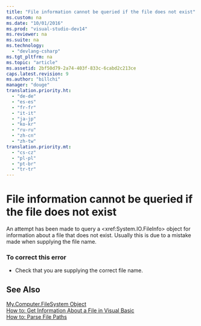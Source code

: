 ```yaml
---
title: "File information cannot be queried if the file does not exist"
ms.custom: na
ms.date: "10/01/2016"
ms.prod: "visual-studio-dev14"
ms.reviewer: na
ms.suite: na
ms.technology: 
  - "devlang-csharp"
ms.tgt_pltfrm: na
ms.topic: "article"
ms.assetid: 2bf50d79-2a74-403f-833c-6cabd2c213ce
caps.latest.revision: 9
ms.author: "billchi"
manager: "douge"
translation.priority.ht: 
  - "de-de"
  - "es-es"
  - "fr-fr"
  - "it-it"
  - "ja-jp"
  - "ko-kr"
  - "ru-ru"
  - "zh-cn"
  - "zh-tw"
translation.priority.mt: 
  - "cs-cz"
  - "pl-pl"
  - "pt-br"
  - "tr-tr"
---
```

# File information cannot be queried if the file does not exist
An attempt has been made to query a \<xref:System.IO.FileInfo> object for information about a file that does not exist. Usually this is due to a mistake made when supplying the file name.  
  
### To correct this error  
  
-   Check that you are supplying the correct file name.  
  
## See Also  
 [My.Computer.FileSystem Object](../Topic/My.Computer.FileSystem%20Object.md)   
 [How to: Get Information About a File in Visual Basic](assetId:///ca0720ec-f40e-4c11-9748-0ce1685c78f0)   
 [How to: Parse File Paths](../Topic/How%20to:%20Parse%20File%20Paths%20in%20Visual%20Basic.md)